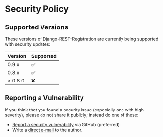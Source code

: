 # Security Policy

## Supported Versions

These versions of Django-REST-Registration are
currently being supported with security updates:

| Version | Supported          |
| ------- | ------------------ |
| 0.9.x   | :white_check_mark: |
| 0.8.x   | :white_check_mark: |
| < 0.8.0 | :x:                |

## Reporting a Vulnerability

If you think that you found a security issue (especially one with high severity),
please do not share it publicly; instead do one of these:

*   [Report a security vulnerability](https://github.com/apragacz/django-rest-registration/security/advisories/new)
    via GitHub (preferred)
*   Write a [direct e-mail](mailto:apragacz@o2.pl) to the author.

